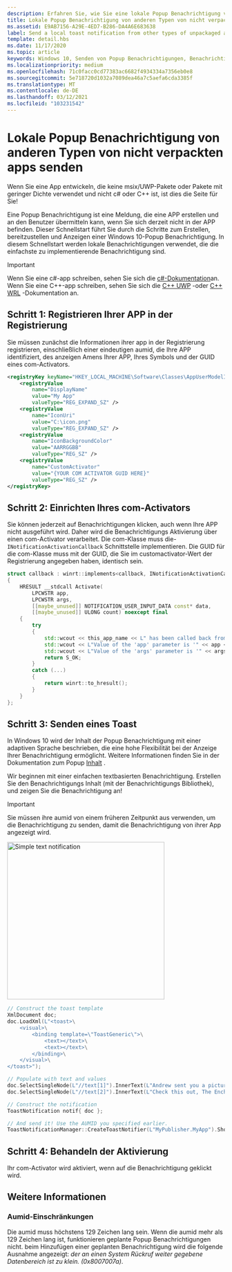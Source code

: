 ```yaml
---
description: Erfahren Sie, wie Sie eine lokale Popup Benachrichtigung von anderen Typen von nicht verpackten apps senden und den Benutzer bearbeiten können, indem Sie auf den Toast klicken.
title: Lokale Popup Benachrichtigung von anderen Typen von nicht verpackten apps senden
ms.assetid: E9AB7156-A29E-4ED7-B286-DA4A6E683638
label: Send a local toast notification from other types of unpackaged apps
template: detail.hbs
ms.date: 11/17/2020
ms.topic: article
keywords: Windows 10, Senden von Popup Benachrichtigungen, Benachrichtigungen, Senden von Benachrichtigungen, Popup Benachrichtigungen, Vorgehensweise, Schnellstart, erste Schritte, Codebeispiel, Exemplarische Vorgehensweise, andere Arten von apps, ungepackt
ms.localizationpriority: medium
ms.openlocfilehash: 71c0facc0cd77383ac6682f4934334a7356eb0e8
ms.sourcegitcommit: 5e718720d1032a7089dea46a7c5aefa6cda3385f
ms.translationtype: MT
ms.contentlocale: de-DE
ms.lasthandoff: 03/12/2021
ms.locfileid: "103231542"
---
```

# <a name="send-a-local-toast-notification-from-other-types-of-unpackaged-apps"></a>Lokale Popup Benachrichtigung von anderen Typen von nicht verpackten apps senden

Wenn Sie eine App entwickeln, die keine msix/UWP-Pakete oder Pakete mit geringer Dichte verwendet und nicht c# oder C++ ist, ist dies die Seite für Sie!

Eine Popup Benachrichtigung ist eine Meldung, die eine APP erstellen und an den Benutzer übermitteln kann, wenn Sie sich derzeit nicht in der APP befinden. Dieser Schnellstart führt Sie durch die Schritte zum Erstellen, bereitzustellen und Anzeigen einer Windows 10-Popup Benachrichtigung. In diesem Schnellstart werden lokale Benachrichtigungen verwendet, die die einfachste zu implementierende Benachrichtigung sind.

> [!IMPORTANT]
> Wenn Sie eine c#-app schreiben, sehen Sie sich die [c#-Dokumentation](send-local-toast.md)an. Wenn Sie eine C++-app schreiben, sehen Sie sich die [C++ UWP](send-local-toast-cpp-uwp.md) -oder [C++ WRL](send-local-toast-desktop-cpp-wrl.md) -Dokumentation an.



## <a name="step-1-register-your-app-in-the-registry"></a>Schritt 1: Registrieren Ihrer APP in der Registrierung

Sie müssen zunächst die Informationen ihrer app in der Registrierung registrieren, einschließlich einer eindeutigen aumid, die Ihre APP identifiziert, des anzeigen Amens Ihrer APP, Ihres Symbols und der GUID eines com-Activators.

```xml
<registryKey keyName="HKEY_LOCAL_MACHINE\Software\Classes\AppUserModelId\<YOUR_AUMID>">
    <registryValue
        name="DisplayName"
        value="My App"
        valueType="REG_EXPAND_SZ" />
    <registryValue
        name="IconUri"
        value="C:\icon.png"
        valueType="REG_EXPAND_SZ" />
    <registryValue
        name="IconBackgroundColor"
        value="AARRGGBB"
        valueType="REG_SZ" />
    <registryValue
        name="CustomActivator"
        value="{YOUR COM ACTIVATOR GUID HERE}"
        valueType="REG_SZ" />
</registryKey>
```

## <a name="step-2-set-up-your-com-activator"></a>Schritt 2: Einrichten Ihres com-Activators

Sie können jederzeit auf Benachrichtigungen klicken, auch wenn Ihre APP nicht ausgeführt wird. Daher wird die Benachrichtigungs Aktivierung über einen com-Activator verarbeitet. Die com-Klasse muss die- `INotificationActivationCallback` Schnittstelle implementieren. Die GUID für die com-Klasse muss mit der GUID, die Sie im customactivator-Wert der Registrierung angegeben haben, identisch sein.

```cpp
struct callback : winrt::implements<callback, INotificationActivationCallback>
{
    HRESULT __stdcall Activate(
        LPCWSTR app,
        LPCWSTR args,
        [[maybe_unused]] NOTIFICATION_USER_INPUT_DATA const* data,
        [[maybe_unused]] ULONG count) noexcept final
    {
        try
        {
            std::wcout << this_app_name << L" has been called back from a notification." << std::endl;
            std::wcout << L"Value of the 'app' parameter is '" << app << L"'." << std::endl;
            std::wcout << L"Value of the 'args' parameter is '" << args << L"'." << std::endl;
            return S_OK;
        }
        catch (...)
        {
            return winrt::to_hresult();
        }
    }
};
```



## <a name="step-3-send-a-toast"></a>Schritt 3: Senden eines Toast

In Windows 10 wird der Inhalt der Popup Benachrichtigung mit einer adaptiven Sprache beschrieben, die eine hohe Flexibilität bei der Anzeige Ihrer Benachrichtigung ermöglicht. Weitere Informationen finden Sie in der Dokumentation zum Popup [Inhalt](adaptive-interactive-toasts.md) .

Wir beginnen mit einer einfachen textbasierten Benachrichtigung. Erstellen Sie den Benachrichtigungs Inhalt (mit der Benachrichtigungs Bibliothek), und zeigen Sie die Benachrichtigung an!

> [!IMPORTANT]
> Sie müssen ihre aumid von einem früheren Zeitpunkt aus verwenden, um die Benachrichtigung zu senden, damit die Benachrichtigung von ihrer App angezeigt wird.

<img alt="Simple text notification" src="images/send-toast-01.png" width="364"/>

```cpp
// Construct the toast template
XmlDocument doc;
doc.LoadXml(L"<toast>\
    <visual>\
        <binding template=\"ToastGeneric\">\
            <text></text>\
            <text></text>\
        </binding>\
    </visual>\
</toast>");

// Populate with text and values
doc.SelectSingleNode(L"//text[1]").InnerText(L"Andrew sent you a picture");
doc.SelectSingleNode(L"//text[2]").InnerText(L"Check this out, The Enchantments in Washington!");

// Construct the notification
ToastNotification notif{ doc };

// And send it! Use the AUMID you specified earlier.
ToastNotificationManager::CreateToastNotifier(L"MyPublisher.MyApp").Show(notif);
```


## <a name="step-4-handling-activation"></a>Schritt 4: Behandeln der Aktivierung

Ihr com-Activator wird aktiviert, wenn auf die Benachrichtigung geklickt wird.


## <a name="more-details"></a>Weitere Informationen

### <a name="aumid-restrictions"></a>Aumid-Einschränkungen

Die aumid muss höchstens 129 Zeichen lang sein. Wenn die aumid mehr als 129 Zeichen lang ist, funktionieren geplante Popup Benachrichtigungen nicht. beim Hinzufügen einer geplanten Benachrichtigung wird die folgende Ausnahme angezeigt: *der an einen System Rückruf weiter gegebene Datenbereich ist zu klein. (0x8007007a)*.